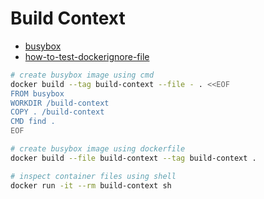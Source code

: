 # Build Context

+   [busybox](https://hub.docker.com/_/busybox)
+   [how-to-test-dockerignore-file](https://stackoverflow.com/questions/38946683/how-to-test-dockerignore-file)

```bash
# create busybox image using cmd
docker build --tag build-context --file - . <<EOF
FROM busybox
WORKDIR /build-context
COPY . /build-context
CMD find .
EOF
```

```bash
# create busybox image using dockerfile
docker build --file build-context --tag build-context .
```

```bash
# inspect container files using shell
docker run -it --rm build-context sh
```
